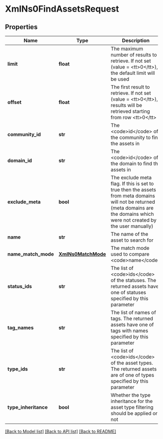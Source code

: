 # XmlNs0FindAssetsRequest

## Properties
Name | Type | Description | Notes
------------ | ------------- | ------------- | -------------
**limit** | **float** | The maximum number of results to retrieve. If not set (value &#x3D; &lt;tt&gt;0&lt;/tt&gt;), the default limit will be used | [optional] 
**offset** | **float** | The first result to retrieve. If not set (value &#x3D; &lt;tt&gt;0&lt;/tt&gt;), results will be retrieved starting from row &lt;tt&gt;0&lt;/tt&gt; | [optional] 
**community_id** | **str** | The &lt;code&gt;id&lt;/code&gt; of the community to find the assets in | [optional] 
**domain_id** | **str** | The &lt;code&gt;id&lt;/code&gt; of the domain to find the assets in | [optional] 
**exclude_meta** | **bool** | The exclude meta flag. If this is set to true then the assets from meta domains will not be returned (meta domains are the domains which were not created by the user manually) | [optional] 
**name** | **str** | The name of the asset to search for | [optional] 
**name_match_mode** | [**XmlNs0MatchMode**](XmlNs0MatchMode.md) | The match mode used to compare &lt;code&gt;name&lt;/code&gt; | [optional] 
**status_ids** | **str** | The list of &lt;code&gt;ids&lt;/code&gt; of the statuses. The returned assets have one of statuses specified by this parameter | [optional] 
**tag_names** | **str** | The list of names of tags. The returned assets have one of tags with names specified by this parameter | [optional] 
**type_ids** | **str** | The list of &lt;code&gt;ids&lt;/code&gt; of the asset types. The returned assets are of one of types specified by this parameter | [optional] 
**type_inheritance** | **bool** | Whether the type inheritance for the asset type filtering should be applied or not | [optional] 

[[Back to Model list]](../README.md#documentation-for-models) [[Back to API list]](../README.md#documentation-for-api-endpoints) [[Back to README]](../README.md)


